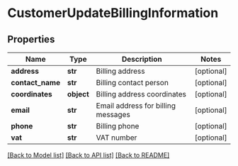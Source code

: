 # CustomerUpdateBillingInformation

## Properties
Name | Type | Description | Notes
------------ | ------------- | ------------- | -------------
**address** | **str** | Billing address | [optional] 
**contact_name** | **str** | Billing contact person | [optional] 
**coordinates** | **object** | Billing address coordinates | [optional] 
**email** | **str** | Email address for billing messages | [optional] 
**phone** | **str** | Billing phone | [optional] 
**vat** | **str** | VAT number | [optional] 

[[Back to Model list]](../README.md#documentation-for-models) [[Back to API list]](../README.md#documentation-for-api-endpoints) [[Back to README]](../README.md)


